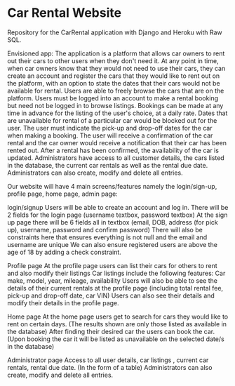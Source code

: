 # Car Rental Website


Repository for the CarRental application with Django and Heroku with Raw SQL.

Envisioned app:
The application is a platform that allows car owners to rent out their cars to other users when they don't need it.
At any point in time, when car owners know that they would not need to use their cars, they can create an account and register the cars that they would like to rent out on the platform, with an option to state the dates that their cars would not be available for rental.
Users are able to freely browse the cars that are on the platform. 
Users must be logged into an account to make a rental booking but need not be logged in to browse listings.
Bookings can be made at any time in advance for the listing of the user's choice, at a daily rate.
Dates that are unavailable for rental of a particular car would be blocked out for the user.
The user must indicate the pick-up and drop-off dates for the car when making a booking.
The user will receive a confirmation of the car rental and the car owner would receive a notification that their car has been rented out. 
After a rental has been confirmed, the availability of the car is updated.
Administrators have access to all customer details, the cars listed in the database, the current car rentals as well as the rental due date.
Administrators can also create, modify and delete all entries.


Our website will have 4 main screens/features namely the login/sign-up, profile page, home page, admin page:

login/signup
Users will be able to create an account and log in. There will be 2 fields for the login page (username textbox, password textbox)
At the sign up page there will be 6 fields all in textbox (email, DOB, address (for pick up), username, password and confirm password) 
There will also be constraints here that ensures everything is not null and the email and username are unique
We can also ensure registered users are above the age of 18 by adding a check constraint.

Profile page
At the profile page users can list their cars for others to rent and also modify their listings
Car listings include the following features: Car make, model, year, mileage, availability
Users will also be able to see the details of their current rentals at the profile page (including total rental fee, pick-up and drop-off date, car VIN)
Users can also see their details and modify their details in the profile page.

Home page
At the home page users get to search for cars they would like to rent on certain days. (The results shown are only those listed as available in the database)
After finding their desired car the users can book the car. (Upon booking the car it will be listed as unavailable on the selected date/s in the database)

Administrator page
Access to all user details, car listings , current car rentals, rental due date. (In the form of a table)
Administrators can also create, modify and delete all entries.


